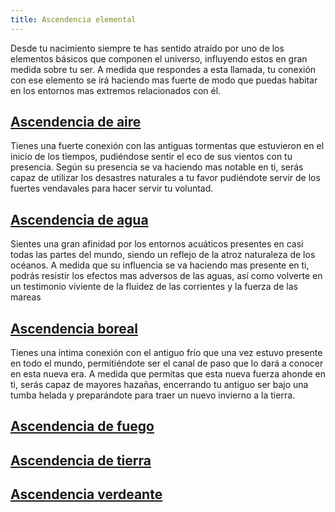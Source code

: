 ```yaml
---
title: Ascendencia elemental
---
```




Desde tu nacimiento siempre te has sentido atraído por uno de los elementos básicos que componen el universo, influyendo estos en gran medida sobre tu ser. A medida que respondes a esta llamada, tu conexión con ese elemento se irá haciendo mas fuerte de modo que puedas habitar en los entornos mas extremos relacionados con él.



## [Ascendencia de aire](https://raldamain.com/rules/Rangos/Ascendencias/ascendencia%20de%20aire.html)

Tienes una fuerte conexión con las antiguas tormentas que estuvieron en el inicio de los tiempos, pudiéndose sentir el eco de sus vientos con tu presencia. Según su presencia se va haciendo mas notable en ti, serás capaz de utilizar los desastres naturales a tu favor pudiéndote servir de los fuertes vendavales para hacer servir tu voluntad.

## [Ascendencia de agua](https://raldamain.com/rules/Rangos/Ascendencias/ascendencia%20de%20agua.html)

Sientes una gran afinidad por los entornos acuáticos presentes en casi todas las partes del mundo, siendo un reflejo de la atroz naturaleza de los océanos. A medida que su influencia se va haciendo mas presente en ti, podrás resistir los efectos mas adversos de las aguas, así como volverte en un testimonio viviente de la fluidez de las corrientes  y la fuerza de las mareas

## [Ascendencia boreal](https://raldamain.com/rules/Rangos/Ascendencias/ascendencia%20boreal.html)

Tienes una íntima conexión con el antiguo frío que una vez estuvo presente en todo el mundo, permitiéndote ser el  canal de paso que lo dará a conocer en esta nueva era. A medida que permitas que esta nueva fuerza ahonde en ti, serás capaz de mayores hazañas, encerrando tu antiguo ser bajo una tumba helada y preparándote para traer un nuevo invierno a la tierra.

## [Ascendencia de fuego](https://raldamain.com/rules/Rangos/Ascendencias/ascendencia%20de%20fuego.html)



## [Ascendencia de tierra](https://raldamain.com/rules/Rangos/Ascendencias/ascendencia%20de%20tierra.html)



## [Ascendencia verdeante](https://raldamain.com/rules/Rangos/Ascendencias/ascendencia%20verdeante.html)



